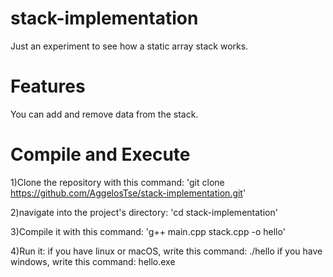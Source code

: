 # stack-implementation

Just an experiment to see how a static array stack works.

# Features

You can add and remove data from the stack.

# Compile and Execute

1)Clone the repository with this command: 'git clone https://github.com/AggelosTse/stack-implementation.git'

2)navigate into the project's directory: 'cd stack-implementation'

3)Compile it with this command: 'g++ main.cpp stack.cpp -o hello'

4)Run it: if you have linux or macOS, write this command: ./hello if you have windows, write this command: hello.exe
